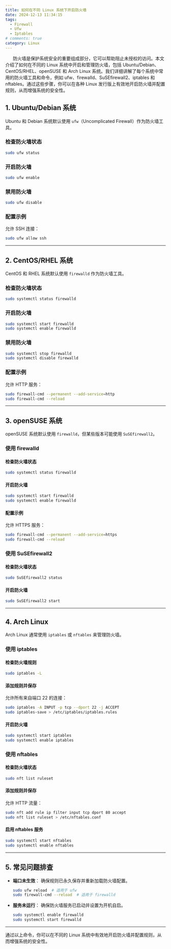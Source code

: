 ```yaml
---
title: 如何在不同 Linux 系统下开启防火墙
date: 2024-12-13 11:34:15
tags: 
  - Firewall
  - Ufw
  - Iptables
# comments: true
category: Linux
---
```


&nbsp;&nbsp;&nbsp;&nbsp;&nbsp;&nbsp;防火墙是保护系统安全的重要组成部分，它可以帮助阻止未授权的访问。本文介绍了如何在不同的 Linux 系统中开启和管理防火墙，包括 Ubuntu/Debian、CentOS/RHEL、openSUSE 和 Arch Linux 系统。我们详细讲解了每个系统中常用的防火墙工具和命令，例如 ufw、firewalld、SuSEfirewall2、iptables 和 nftables。通过这些步骤，你可以在各种 Linux 发行版上有效地开启防火墙并配置规则，从而增强系统的安全性。

<!-- more -->

## 1. Ubuntu/Debian 系统

Ubuntu 和 Debian 系统默认使用 `ufw`（Uncomplicated Firewall）作为防火墙工具。

### 检查防火墙状态
```bash
sudo ufw status
```

### 开启防火墙
```bash
sudo ufw enable
```

### 禁用防火墙
```bash
sudo ufw disable
```

### 配置示例
允许 SSH 连接：
```bash
sudo ufw allow ssh
```

---

## 2. CentOS/RHEL 系统

CentOS 和 RHEL 系统默认使用 `firewalld` 作为防火墙工具。

### 检查防火墙状态
```bash
sudo systemctl status firewalld
```

### 开启防火墙
```bash
sudo systemctl start firewalld
sudo systemctl enable firewalld
```

### 禁用防火墙
```bash
sudo systemctl stop firewalld
sudo systemctl disable firewalld
```

### 配置示例
允许 HTTP 服务：
```bash
sudo firewall-cmd --permanent --add-service=http
sudo firewall-cmd --reload
```

---

## 3. openSUSE 系统

openSUSE 系统默认使用 `firewalld`，但某些版本可能使用 `SuSEfirewall2`。

### 使用 firewalld

#### 检查防火墙状态
```bash
sudo systemctl status firewalld
```

#### 开启防火墙
```bash
sudo systemctl start firewalld
sudo systemctl enable firewalld
```

#### 配置示例
允许 HTTPS 服务：
```bash
sudo firewall-cmd --permanent --add-service=https
sudo firewall-cmd --reload
```

### 使用 SuSEfirewall2

#### 检查防火墙状态
```bash
sudo SuSEfirewall2 status
```

#### 开启防火墙
```bash
sudo SuSEfirewall2 start
```

---

## 4. Arch Linux

Arch Linux 通常使用 `iptables` 或 `nftables` 来管理防火墙。

### 使用 iptables

#### 检查防火墙规则
```bash
sudo iptables -L
```

#### 添加规则并保存
允许所有来自端口 22 的连接：
```bash
sudo iptables -A INPUT -p tcp --dport 22 -j ACCEPT
sudo iptables-save > /etc/iptables/iptables.rules
```

#### 开启防火墙
```bash
sudo systemctl start iptables
sudo systemctl enable iptables
```

### 使用 nftables

#### 检查防火墙状态
```bash
sudo nft list ruleset
```

#### 添加规则并保存
允许 HTTP 流量：
```bash
sudo nft add rule ip filter input tcp dport 80 accept
sudo nft list ruleset > /etc/nftables.conf
```

#### 启用 nftables 服务
```bash
sudo systemctl start nftables
sudo systemctl enable nftables
```

---

## 5. 常见问题排查

- **端口未生效**：
  确保规则已永久保存并重新加载防火墙配置。
  ```bash
  sudo ufw reload  # 适用于 ufw
  sudo firewall-cmd --reload  # 适用于 firewalld
  ```

- **服务未运行**：
  确保防火墙服务已启动并设置为开机自启。
  ```bash
  sudo systemctl enable firewalld
  sudo systemctl start firewalld
  ```

---

通过以上命令，你可以在不同的 Linux 系统中有效地开启防火墙并配置规则，从而增强系统的安全性。